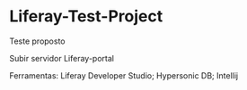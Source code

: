 # Liferay-Test-Project
Teste proposto

Subir servidor Liferay-portal

Ferramentas: Liferay Developer Studio; Hypersonic DB; Intellij
